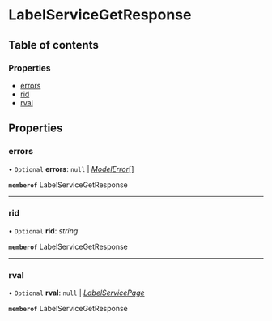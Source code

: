 # LabelServiceGetResponse


## Table of contents

### Properties

- [errors](labelservicegetresponse.md#errors)
- [rid](labelservicegetresponse.md#rid)
- [rval](labelservicegetresponse.md#rval)

## Properties

### errors

• `Optional` **errors**: ``null`` \| [*ModelError*](modelerror.md)[]

**`memberof`** LabelServiceGetResponse

___

### rid

• `Optional` **rid**: *string*

**`memberof`** LabelServiceGetResponse

___

### rval

• `Optional` **rval**: ``null`` \| [*LabelServicePage*](labelservicepage.md)

**`memberof`** LabelServiceGetResponse

